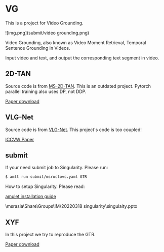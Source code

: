 # VG
This is a project for Video Grounding. 

![img.png](submit/video grounding.png)

Video Grounding, also known as Video Moment Retrieval, Temporal Sentence Grounding in Videos. 

Input video and text, and output the corresponding text segment in video.


## 2D-TAN

Source code is from [MS-2D-TAN](https://github.com/microsoft/2D-TAN/tree/ms-2d-tan). This is an outdated project. Pytorch parallel training also uses DP, not DDP.

[Paper download](https://scholar.google.co.uk/scholar?hl=en&as_sdt=0%2C5&q=Multi-Scale+2D+Temporal+Adjacency+Networks+for+Moment+Localization+with+Natural+Language&btnG=)

## VLG-Net

Source code is from [VLG-Net](https://github.com/Soldelli/VLG-Net). This project's code is too coupled!

[ICCVW Paper](https://openaccess.thecvf.com/content/ICCV2021W/CVEU/papers/Soldan_VLG-Net_Video-Language_Graph_Matching_Network_for_Video_Grounding_ICCVW_2021_paper.pdf)

## submit

If your need submit job to Singularity. Please run:

```sh
$ amlt run submit/msroctovc.yaml GTR
```

How to setup Singularity. Please read:

[amulet installation guide](https://phillytools.azurewebsites.net/v9.3.2/setup.html)

\\msrasia\Share\Groups\IM\20220318 singularity\singulaity.pptx

## XYF

In this project we try to reproduce the GTR.

[Paper download](https://scholar.google.co.uk/scholar?hl=en&as_sdt=0%2C5&q=On+Pursuit+of+Designing+Multi-modal+Transformer+for+Video+Grounding&btnG=)



